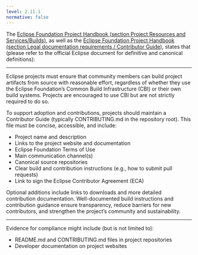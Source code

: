 ```yaml
---
level: 2.11.1
normative: false
---
```


The [Eclipse Foundation Project Handbook (section Project Resources and Services/Builds)](https://www.eclipse.org/projects/handbook/#resources-builds), as well as the [Eclipse Foundation Project Handbook (section Legal documentation requirements / Contributor Guide)](https://www.eclipse.org/projects/handbook/#legaldoc-contributor), states that (please refer to the official Eclipse document for definitive and canonical definitions):

---

Eclipse projects must ensure that community members can build project artifacts from source with reasonable effort, regardless of whether they use the Eclipse Foundation’s Common Build Infrastructure (CBI) or their own build systems. Projects are encouraged to use CBI but are not strictly required to do so.

To support adoption and contributions, projects should maintain a Contributor Guide (typically CONTRIBUTING.md in the repository root). This file must be concise, accessible, and include:

* Project name and description
* Links to the project website and documentation
* Eclipse Foundation Terms of Use
* Main communication channel(s)
* Canonical source repositories
* Clear build and contribution instructions (e.g., how to submit pull requests)
* Link to sign the Eclipse Contributor Agreement (ECA)

Optional additions include links to downloads and more detailed contribution documentation. Well-documented build instructions and contribution guidance ensure transparency, reduce barriers for new contributors, and strengthen the project’s community and sustainability.

---

Evidence for compliance might include (but is not limited to):

* README.md and CONTRIBUTING.md files in project repositories
* Developer documentation on project websites
